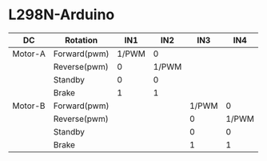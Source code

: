 # L298N-Arduino


| DC        | Rotation        |  IN1  |  IN2  |  IN3  |  IN4  |
|-----------|-----------------|-------|-------|-------|-------|
| Motor-A   |  Forward(pwm)   | 1/PWM | 0     |       |       |
|           |  Reverse(pwm)   |   0   | 1/PWM |       |       |
|           |  Standby        |   0   |   0   |       |       |
|           |  Brake          |   1   |   1   |       |       |
| Motor-B   |  Forward(pwm)   |       |       | 1/PWM | 0     |
|           |  Reverse(pwm)   |       |       |   0   | 1/PWM |
|           |  Standby        |       |       |   0   |   0   |
|           |  Brake          |       |       |   1   |   1   |
